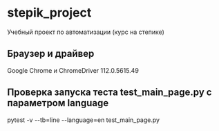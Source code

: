 # stepik_project
Учебный проект по автоматизации (курс на степике)

## Браузер и драйвер
Google Chrome	и ChromeDriver 112.0.5615.49


## Проверка запуска теста test_main_page.py с параметром language
pytest -v --tb=line --language=en test_main_page.py
